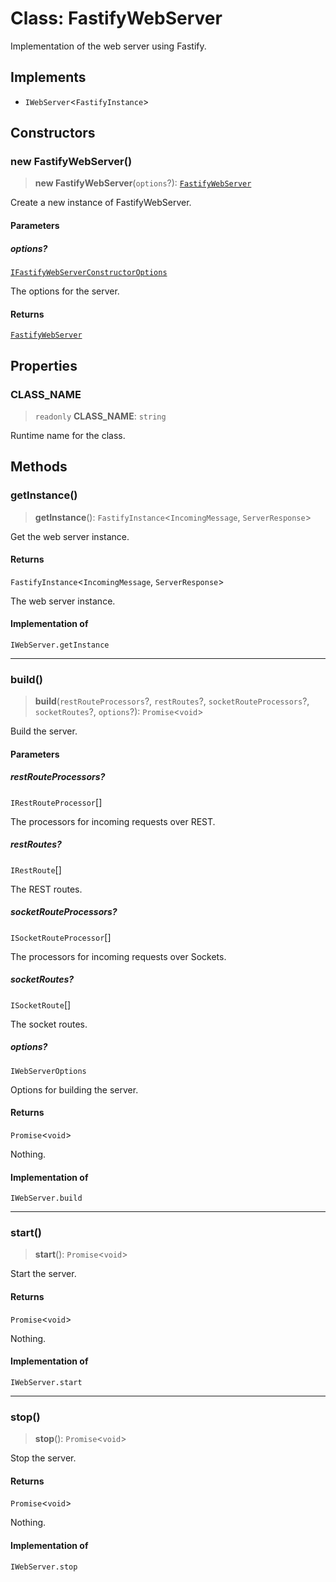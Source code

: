 # Class: FastifyWebServer

Implementation of the web server using Fastify.

## Implements

- `IWebServer`\<`FastifyInstance`\>

## Constructors

### new FastifyWebServer()

> **new FastifyWebServer**(`options`?): [`FastifyWebServer`](FastifyWebServer.md)

Create a new instance of FastifyWebServer.

#### Parameters

##### options?

[`IFastifyWebServerConstructorOptions`](../interfaces/IFastifyWebServerConstructorOptions.md)

The options for the server.

#### Returns

[`FastifyWebServer`](FastifyWebServer.md)

## Properties

### CLASS\_NAME

> `readonly` **CLASS\_NAME**: `string`

Runtime name for the class.

## Methods

### getInstance()

> **getInstance**(): `FastifyInstance`\<`IncomingMessage`, `ServerResponse`\>

Get the web server instance.

#### Returns

`FastifyInstance`\<`IncomingMessage`, `ServerResponse`\>

The web server instance.

#### Implementation of

`IWebServer.getInstance`

***

### build()

> **build**(`restRouteProcessors`?, `restRoutes`?, `socketRouteProcessors`?, `socketRoutes`?, `options`?): `Promise`\<`void`\>

Build the server.

#### Parameters

##### restRouteProcessors?

`IRestRouteProcessor`[]

The processors for incoming requests over REST.

##### restRoutes?

`IRestRoute`[]

The REST routes.

##### socketRouteProcessors?

`ISocketRouteProcessor`[]

The processors for incoming requests over Sockets.

##### socketRoutes?

`ISocketRoute`[]

The socket routes.

##### options?

`IWebServerOptions`

Options for building the server.

#### Returns

`Promise`\<`void`\>

Nothing.

#### Implementation of

`IWebServer.build`

***

### start()

> **start**(): `Promise`\<`void`\>

Start the server.

#### Returns

`Promise`\<`void`\>

Nothing.

#### Implementation of

`IWebServer.start`

***

### stop()

> **stop**(): `Promise`\<`void`\>

Stop the server.

#### Returns

`Promise`\<`void`\>

Nothing.

#### Implementation of

`IWebServer.stop`
